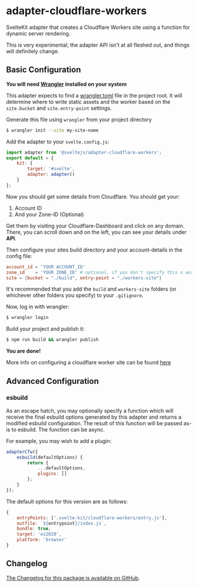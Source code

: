 # adapter-cloudflare-workers

SvelteKit adapter that creates a Cloudflare Workers site using a function for dynamic server rendering.

This is very experimental; the adapter API isn't at all fleshed out, and things will definitely change.

## Basic Configuration

**You will need [Wrangler](https://developers.cloudflare.com/workers/cli-wrangler/install-update) installed on your system**

This adapter expects to find a [wrangler.toml](https://developers.cloudflare.com/workers/platform/sites/configuration) file in the project root. It will determine where to write static assets and the worker based on the `site.bucket` and `site.entry-point` settings.

Generate this file using `wrangler` from your project directory

```sh
$ wrangler init --site my-site-name
```

Add the adapter to your `svelte.config.js`:

```js
import adapter from '@sveltejs/adapter-cloudflare-workers';
export default = {
    kit: {
        target: '#svelte',
        adapter: adapter()
    }
};
```

Now you should get some details from Cloudflare. You should get your:

1. Account ID
2. And your Zone-ID (Optional)

Get them by visiting your Cloudflare-Dashboard and click on any domain. There, you can scroll down and on the left, you can see your details under **API**.

Then configure your sites build directory and your account-details in the config file:

```toml
account_id = 'YOUR ACCOUNT_ID'
zone_id    = 'YOUR ZONE_ID' # optional, if you don't specify this a workers.dev subdomain will be used.
site = {bucket = "./build", entry-point = "./workers-site"}
```

It's recommended that you add the `build` and `workers-site` folders (or whichever other folders you specify) to your `.gitignore`.

Now, log in with wrangler:

```sh
$ wrangler login
```

Build your project and publish it:

```sh
$ npm run build && wrangler publish
```

**You are done!**

More info on configuring a cloudflare worker site can be found [here](https://developers.cloudflare.com/workers/platform/sites/start-from-existing)

## Advanced Configuration

### esbuild

As an escape hatch, you may optionally specify a function which will receive the final esbuild options generated by this adapter and returns a modified esbuild configuration. The result of this function will be passed as-is to esbuild. The function can be async.

For example, you may wish to add a plugin:

```js
adapterCfw({
	esbuild(defaultOptions) {
		return {
			...defaultOptions,
			plugins: []
		};
	}
});
```

The default options for this version are as follows:

```js
{
    entryPoints: ['.svelte-kit/cloudflare-workers/entry.js'],
    outfile: `${entrypoint}/index.js`,
    bundle: true,
    target: 'es2020',
    platform: 'browser'
}
```

## Changelog

[The Changelog for this package is available on GitHub](https://github.com/sveltejs/kit/blob/master/packages/adapter-cloudflare-workers/CHANGELOG.md).
